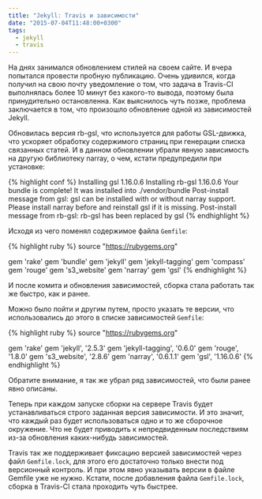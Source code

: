 ```yaml
---
title: "Jekyll: Travis и зависимости"
date: "2015-07-04T11:48:00+0300"
tags:
  - jekyll
  - travis
---
```

На днях занимался обновлением стилей на своем сайте. И вчера попытался провести пробную публикацию. Очень удивился, когда получил на свою почту уведомление о том, что задача в Travis-CI выполнялась более 10 минут без какого-то вывода, поэтому была принудительно остановленна. Как выяснилось чуть позже, проблема заключается в том, что произошло обновление одной из зависимостей Jekyll.

Обновилась версия rb-gsl, что используется для работы GSL-движка, что ускоряет обработку содержимого страниц при генерации списка связанных статей. И в данном обновлении убрали явную зависимость на другую библиотеку narray, о чем, кстати предупредили при установке:

{% highlight conf %}
Installing gsl 1.16.0.6
Installing rb-gsl 1.16.0.6
Your bundle is complete!
It was installed into ./vendor/bundle
Post-install message from gsl:
gsl can be installed with or without narray support. Please install narray before and reinstall gsl if it is missing.
Post-install message from rb-gsl:
rb-gsl has been replaced by gsl
{% endhighlight %}

Исходя из чего поменял содержимое файла `Gemfile`:

{% highlight ruby %}
source "https://rubygems.org"

gem 'rake'
gem 'bundle'
gem 'jekyll'
gem 'jekyll-tagging'
gem 'compass'
gem 'rouge'
gem 's3_website'
gem 'narray'
gem 'gsl'
{% endhighlight %}

И после комита и обновления зависимостей, сборка стала работать так же быстро, как и ранее.

Можно было пойти и другим путем, просто указать те версии, что использовались до этого в списке зависимостей `Gemfile`:

{% highlight ruby %}
source "https://rubygems.org"

gem 'rake'
gem 'jekyll', '2.5.3'
gem 'jekyll-tagging', '0.6.0'
gem 'rouge', '1.8.0'
gem 's3_website', '2.8.6'
gem 'narray', '0.6.1.1'
gem 'gsl', '1.16.0.6'
{% endhighlight %}

Обратите внимание, я так же убрал ряд зависимостей, что были ранее явно описаны.

Теперь при каждом запуске сборки на сервере Travis будет устанавливаться строго заданная версия зависимости. И это значит, что каждый раз будет использоваться одно и то же сборочное окружение. Что не будет приводить к непредвиденным последствиям из-за обновления каких-нибудь зависимостей.

Travis так же поддерживает фиксацию версией зависимостей через файл `Gemfile.lock`, для этого его достаточно только внести под версионный контроль. И при этом явно указывать версии в файле Gemfile уже не нужно. Кстати, после добавления файла `Gemfile.lock`, сборка в Travis-CI стала проходить чуть быстрее.
